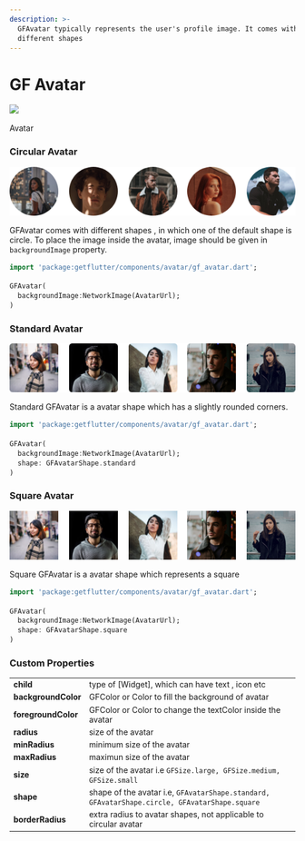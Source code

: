 ```yaml
---
description: >-
  GFAvatar typically represents the user's profile image. It comes with
  different shapes
---
```


# GF Avatar

![](https://ik.imagekit.io/ionicfirebaseapp/docs/tr:dpr-auto,tr:w-auto/Avatars_2x_cM1srTq6w.png)

Avatar

### Circular Avatar

![](.gitbook/assets/circular-avatars-2x.png)

GFAvatar comes with different shapes , in which one of the default shape is circle. To place the image inside the avatar, image should be given in `backgroundImage` property.

```dart
import 'package:getflutter/components/avatar/gf_avatar.dart';

GFAvatar(
  backgroundImage:NetworkImage(AvatarUrl);
)
```

### Standard Avatar

![](.gitbook/assets/slightly-rounded-corners-2x.png)

Standard GFAvatar is a avatar shape which has a slightly rounded corners.

```dart
import 'package:getflutter/components/avatar/gf_avatar.dart';

GFAvatar(
  backgroundImage:NetworkImage(AvatarUrl);
  shape: GFAvatarShape.standard
)
```

### Square Avatar

![](.gitbook/assets/square-2x.png)

Square GFAvatar is a avatar shape which represents a square

```dart
import 'package:getflutter/components/avatar/gf_avatar.dart';

GFAvatar(
  backgroundImage:NetworkImage(AvatarUrl);
  shape: GFAvatarShape.square
)
```

### Custom Properties

|  |  |
| :--- | :--- |
| **child** | type of \[Widget\], which can have text , icon etc |
| **backgroundColor** | GFColor or Color to fill the background of avatar |
| **foregroundColor** | GFColor or Color to change the textColor inside the avatar |
| **radius** | size of the avatar |
| **minRadius** | minimum size of the avatar |
| **maxRadius**  | maximun size of the avatar |
| **size** | size of the avatar i.e `GFSize.large, GFSize.medium, GFSize.small` |
| **shape** | shape of the avatar i.e, `GFAvatarShape.standard, GFAvatarShape.circle, GFAvatarShape.square` |
| **borderRadius** | extra radius to avatar shapes, not applicable to circular avatar |

